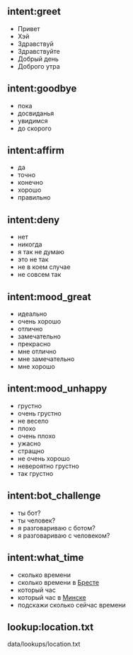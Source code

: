 ## intent:greet
- Привет
- Хэй
- Здравствуй
- Здравствуйте
- Добрый день
- Доброго утра

## intent:goodbye
- пока
- досвиданья
- увидимся
- до скорого

## intent:affirm
- да
- точно
- конечно
- хорошо
- правильно

## intent:deny
- нет
- никогда
- я так не думаю
- это не так
- не в коем случае
- не совсем так

## intent:mood_great
- идеально
- очень хорошо
- отлично
- замечательно
- прекрасно
- мне отлично
- мне замечательно
- мне хорошо

## intent:mood_unhappy
- грустно
- очень грустно
- не весело
- плохо
- очень плохо
- ужасно
- стращно
- не очень хорошо
- невероятно грустно
- так грустно

## intent:bot_challenge
- ты бот?
- ты человек?
- я разговариваю с ботом?
- я разговариваю с человеком?

## intent:what_time
- сколько времени
- сколько времени в [Бресте](location)
- который час
- который час в [Минске](location)
- подскажи сколько сейчас времени

## lookup:location.txt
data/lookups/location.txt
